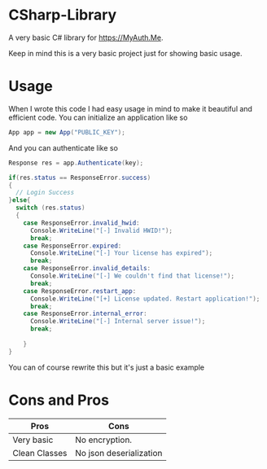 # CSharp-Library
A very basic C# library for https://MyAuth.Me.

Keep in mind this is a very basic project just for showing basic usage.

# Usage
When I wrote this code I had easy usage in mind to make it beautiful and efficient code.
You can initialize an application like so
```csharp
App app = new App("PUBLIC_KEY");
```
And you can authenticate like so
```csharp
Response res = app.Authenticate(key);

if(res.status == ResponseError.success)
{
  // Login Success
}else{
  switch (res.status)
  {
    case ResponseError.invalid_hwid:
      Console.WriteLine("[-] Invalid HWID!");
      break;
    case ResponseError.expired:
      Console.WriteLine("[-] Your license has expired");
      break;
    case ResponseError.invalid_details:
      Console.WriteLine("[-] We couldn't find that license!");
      break;
    case ResponseError.restart_app:
      Console.WriteLine("[+] License updated. Restart application!");
      break;
    case ResponseError.internal_error:
      Console.WriteLine("[-] Internal server issue!");
      break;
                     
    }  
}
```
You can of course rewrite this but it's just a basic example


# Cons and Pros
Pros | Cons
------------ |-----
Very basic  | No encryption.
Clean Classes | No json deserialization
